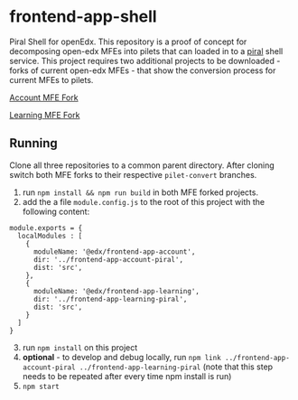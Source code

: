 # frontend-app-shell
Piral Shell for openEdx. This repository is a proof of concept for decomposing open-edx MFEs into pilets that can loaded in to a [piral](https://piral.io) shell service. This project requires two additional projects to be downloaded - forks of current open-edx MFEs - that show the conversion process for current MFEs to pilets.

[Account MFE Fork](https://github.com/hammerlabs-net/frontend-app-account-piral/tree/pilet-convert)

[Learning MFE Fork](https://github.com/hammerlabs-net/frontend-app-learning-piral/tree/pilet-convert)

## Running
Clone all three repositories to a common parent directory. After cloning switch both MFE forks to their respective `pilet-convert` branches. 

1) run `npm install && npm run build` in both MFE forked projects.
2) add the a file `module.config.js` to the root of this project with the following content:

```
module.exports = {
  localModules : [
    {
      moduleName: '@edx/frontend-app-account',
      dir: '../frontend-app-account-piral', 
      dist: 'src',
    },
    {
      moduleName: '@edx/frontend-app-learning',
      dir: '../frontend-app-learning-piral', 
      dist: 'src',
    }
  ]
}
```
3) run `npm install` on this project
4) **optional** - to develop and debug locally, run `npm link ../frontend-app-account-piral ../frontend-app-learning-piral` (note that this step needs to be repeated after every time npm install is run)
5) `npm start`


  
